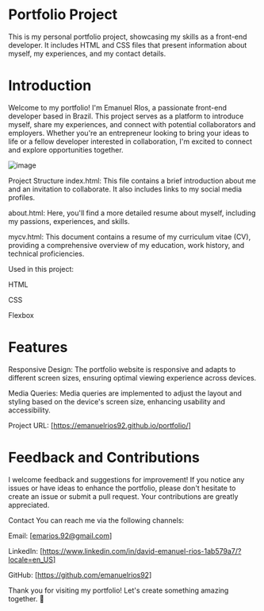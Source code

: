 # Portfolio Project

This is my personal portfolio project, showcasing my skills as a front-end developer. It includes HTML and CSS files that present information about myself, my experiences, and my contact details.

# Introduction
Welcome to my portfolio! I'm Emanuel RIos, a passionate front-end developer based in Brazil. This project serves as a platform to introduce myself, share my experiences, and connect with potential collaborators and employers. Whether you're an entrepreneur looking to bring your ideas to life or a fellow developer interested in collaboration, I'm excited to connect and explore opportunities together.

![image](https://github.com/emanuelrios92/portfolio/assets/110246857/21471d73-6572-4f91-980d-df0ee5aa5ca7)


Project Structure
index.html: This file contains a brief introduction about me and an invitation to collaborate. It also includes links to my social media profiles.

about.html: Here, you'll find a more detailed resume about myself, including my passions, experiences, and skills.

mycv.html: This document contains a resume of my curriculum vitae (CV), providing a comprehensive overview of my education, work history, and technical proficiencies.

Used in this project:

HTML

CSS

Flexbox

# Features
Responsive Design: The portfolio website is responsive and adapts to different screen sizes, ensuring optimal viewing experience across devices.

Media Queries: Media queries are implemented to adjust the layout and styling based on the device's screen size, enhancing usability and accessibility.

Project URL:
[https://emanuelrios92.github.io/portfolio/]

# Feedback and Contributions
I welcome feedback and suggestions for improvement! If you notice any issues or have ideas to enhance the portfolio, please don't hesitate to create an issue or submit a pull request. Your contributions are greatly appreciated.

Contact
You can reach me via the following channels:

Email: [emarios.92@gmail.com]

LinkedIn: [https://www.linkedin.com/in/david-emanuel-rios-1ab579a7/?locale=en_US]

GitHub: [https://github.com/emanuelrios92]

Thank you for visiting my portfolio! Let's create something amazing together. 🚀







